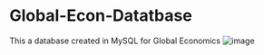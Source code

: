 # Global-Econ-Datatbase
This a database created in MySQL for Global Economics
![image](https://github.com/Fearlocity/Global-Econ-Datatbase/assets/89410802/934c69c5-464d-4200-b167-a7bbf466099a)
